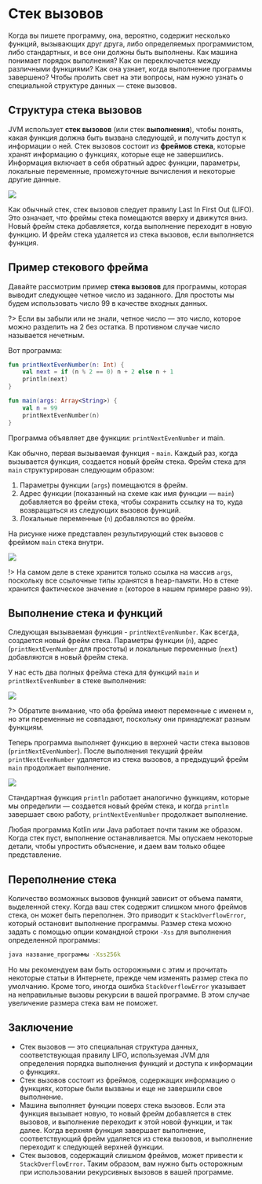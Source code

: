 # Стек вызовов

Когда вы пишете программу, она, вероятно, содержит несколько функций, вызывающих друг друга,
либо определяемых программистом, либо стандартных, и все они должны быть выполнены.
Как машина понимает порядок выполнения? Как он переключается между различными функциями?
Как она узнает, когда выполнение программы завершено?
Чтобы пролить свет на эти вопросы, нам нужно узнать о специальной структуре данных — стеке вызовов.

## Структура стека вызовов

JVM использует **стек вызовов** (или стек **выполнения**), чтобы понять, какая функция должна быть вызвана следующей,
и получить доступ к информации о ней. Стек вызовов состоит из **фреймов стека**, которые хранят информацию о функциях,
которые еще не завершились. Информация включает в себя обратный адрес функции, параметры, локальные переменные,
промежуточные вычисления и некоторые другие данные.

![](call-stack-0.svg)

Как обычный стек, стек вызовов следует правилу Last In First Out (LIFO).
Это означает, что фреймы стека помещаются вверху и движутся вниз.
Новый фрейм стека добавляется, когда выполнение переходит в новую функцию.
И фрейм стека удаляется из стека вызовов, если выполняется функция.

## Пример стекового фрейма

Давайте рассмотрим пример **стека вызовов** для программы, которая выводит следующее четное число из заданного.
Для простоты мы будем использовать число 99 в качестве входных данных.

?> Если вы забыли или не знали, четное число — это число, которое можно разделить на 2 без остатка. В противном случае
число называется нечетным.

Вот программа:

```kotlin
fun printNextEvenNumber(n: Int) {
    val next = if (n % 2 == 0) n + 2 else n + 1
    println(next)
}

fun main(args: Array<String>) {
    val n = 99
    printNextEvenNumber(n)
}
```

Программа объявляет две функции: `printNextEvenNumber` и main.

Как обычно, первая вызываемая функция - `main`. Каждый раз, когда вызывается функция, создается новый фрейм стека.
Фрейм стека для `main` структурирован следующим образом:

1. Параметры функции (`args`) помещаются в фрейм.
2. Адрес функции (показанный на схеме как имя функции — `main`) добавляется во фрейм стека,
   чтобы сохранить ссылку на то, куда возвращаться из следующих вызовов функций.
3. Локальные переменные (`n`) добавляются во фрейм.

На рисунке ниже представлен результирующий стек вызовов с фреймом `main` стека внутри.

![](call-stack-1.png)

!> На самом деле в стеке хранится только ссылка на массив `args`, поскольку все ссылочные типы хранятся в heap-памяти.
Но в стеке хранится фактическое значение `n` (которое в нашем примере равно `99`).

## Выполнение стека и функций

Следующая вызываемая функция - `printNextEvenNumber`. Как всегда, создается новый фрейм стека.
Параметры функции (`n`), адрес (`printNextEvenNumber` для простоты) и
локальные переменные (`next`) добавляются в новый фрейм стека.

У нас есть два полных фрейма стека для функций `main` и `printNextEvenNumber` в стеке выполнения:

![](call-stack-2.png)

?> Обратите внимание, что оба фрейма имеют переменные с именем `n`, но эти переменные не совпадают, поскольку они
принадлежат разным функциям.

Теперь программа выполняет функцию в верхней части стека вызовов (`printNextEvenNumber`).
После выполнения текущий фрейм `printNextEvenNumber` удаляется из стека вызовов,
а предыдущий фрейм `main` продолжает выполнение.

![](call-stack-1.png)

Стандартная функция `println` работает аналогично функциям, которые мы определили — создается новый фрейм стека,
и когда `println` завершает свою работу, `printNextEvenNumber` продолжает выполнение.

Любая программа Kotlin или Java работает почти таким же образом.
Когда стек пуст, выполнение останавливается. Мы опускаем некоторые детали, чтобы упростить объяснение,
и даем вам только общее представление.

## Переполнение стека

Количество возможных вызовов функций зависит от объема памяти, выделенной стеку.
Когда ваш стек содержит слишком много фреймов стека, он может быть переполнен.
Это приводит к `StackOverflowError`, который остановит выполнение программы.
Размер стека можно задать с помощью опции командной строки `-Xss` для выполнения определенной программы:

```bash
java название_программы -Xss256k
```

Но мы рекомендуем вам быть осторожными с этим и прочитать некоторые статьи в Интернете,
прежде чем изменять размер стека по умолчанию.
Кроме того, иногда ошибка `StackOverflowError` указывает на неправильные вызовы рекурсии в вашей программе.
В этом случае увеличение размера стека вам не поможет.

## Заключение

* Стек вызовов — это специальная структура данных, соответствующая правилу LIFO, используемая JVM для определения
  порядка выполнения функций и доступа к информации о функциях.
* Стек вызовов состоит из фреймов, содержащих информацию о функциях, которые были вызваны и еще не завершили свое
  выполнение.
* Машина выполняет функции поверх стека вызовов. Если эта функция вызывает новую, то новый фрейм добавляется в стек
  вызовов, и выполнение переходит к этой новой функции, и так далее. Когда верхняя функция завершает выполнение,
  соответствующий фрейм удаляется из стека вызовов, и выполнение переходит к следующей верхней функции.
* Стек вызовов, содержащий слишком фреймов, может привести к `StackOverflowError`. Таким образом, вам нужно быть
  осторожным при использовании рекурсивных вызовов в вашей программе.
